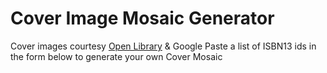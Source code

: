 # Cover Image Mosaic Generator
Cover images courtesy [Open Library](https://openlibrary.org/) & Google
Paste a list of ISBN13 ids in the form below to generate your own Cover Mosaic
